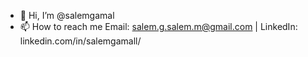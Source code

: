 - 👋 Hi, I’m @salemgamal
- 📫 How to reach me   Email: salem.g.salem.m@gmail.com | LinkedIn: linkedin.com/in/salemgamall/

<!---
salemgamal/salemgamal is a ✨ special ✨ repository because its `README.md` (this file) appears on your GitHub profile.
You can click the Preview link to take a look at your changes.
--->
